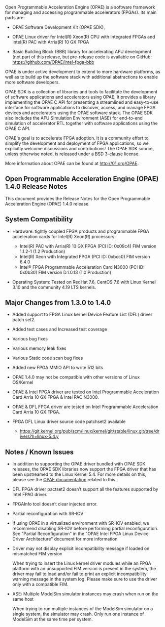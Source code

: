 Open Programmable Acceleration Engine (OPAE) is a software framework for managing and accessing programmable accelerators (FPGAs). Its main parts are:

-   OPAE Software Development Kit (OPAE SDK),

-   OPAE Linux driver for Intel(R) Xeon(R) CPU with Integrated FPGAs and Intel(R) PAC with Arria(R) 10 GX FPGA

-   Basic Building Block (BBB) library for accelerating AFU
    development (not part of this release, but pre-release code is
    available on GitHub: https://github.com/OPAE/intel-fpga-bbb

OPAE is under active development to extend to more hardware platforms, as well as to build up the software stack with additional abstractions to enable more software developers.

OPAE SDK is a collection of libraries and tools to facilitate the development of software applications and accelerators using OPAE. It provides a library implementing the OPAE C API for presenting a streamlined and easy-to-use interface for software applications to discover, access, and manage FPGA devices and accelerators using the OPAE software stack. The OPAE SDK also includes the AFU Simulation Environment (ASE) for end-to-end simulation of accelerator RTL together with software applications using the OPAE C API.

OPAE\'s goal is to accelerate FPGA adoption. It is a community effort to simplify the development and deployment of FPGA applications, so we explicitly welcome discussions and contributions! The OPAE SDK source, unless otherwise noted, is released under a BSD 3-clause license.

More information about OPAE can be found
at http://01.org/OPAE.

Open Programmable Acceleration Engine (OPAE) 1.4.0 Release Notes
-----------------------------------------------------------------

This document provides the Release Notes for the Open Programmable
Acceleration Engine (OPAE) 1.4.0 release.

System Compatibility
--------------------

-   Hardware: tightly coupled FPGA products and programmable FPGA
    acceleration cards for Intel(R) Xeon(R) processors:
    - Intel(R) PAC with Arria(R) 10 GX FPGA (PCI ID: 0x09c4) FIM version 1.1.2-1 (1.2 Production)
    - Intel(R) Xeon with Integrated FPGA (PCI ID: 0xbcc0) FIM version 6.4.0
    - Intel® FPGA Programmable Acceleration Card N3000 (PCI ID: 0x0b30) FIM version D.1.0.13 (1.0 Production)

-   Operating System: Tested on RedHat 7.6, CentOS 7.6  with Linux Kernel 3.10 and the community 4.19 LTS kernels.

Major Changes from 1.3.0 to 1.4.0
----------------------------------

- Added support to FPGA Linux kernel Device Feature List (DFL) driver patch set2.
- Added test cases and Increased test coverage
- Various bug fixes
- Various memory leak fixes
- Various Static code scan bug fixes
- Added new FPGA MMIO API to write 512 bits

- OPAE 1.4.0 may not be compatible with other versions of Linux OS/Kernel

- OPAE & Intel FPGA driver are tested on Intel Programmable Acceleration Card Arria 10 GX FPGA & Intel PAC N3000.

- OPAE & DFL FPGA driver are tested on Intel Programmable Acceleration Card Arria 10 GX FPGA.

- FPGA DFL Linux driver source code patchset2 available 
   - https://git.kernel.org/pub/scm/linux/kernel/git/stable/linux.git/tree/drivers?h=linux-5.4.y


Notes / Known Issues
--------------------

- In addition to supporting the OPAE driver bundled with OPAE SDK releases, the OPAE SDK libraries now
support the FPGA driver that has been upstreamed to the Linux Kernel 5.4.
For more details on this, please see the [OPAE documentation](https://opae.github.io/1.4.0/docs/fpga_dfl_drv/fpga_dfl_drv.html) related to this.

- DFL FPGA driver pactset2 doesn’t support all the features supported by Intel FPAG driver.

- FPGAInfo tool doesn’t clear injected error.

- Partial reconfiguration with SR-IOV

- If using OPAE in a virtualized environment with SR-IOV enabled, we recommend disabling SR-IOV before performing partial reconfiguration. See "Partial Reconfiguration" in the "OPAE Intel FPGA Linux Device Driver Architecture" document for more information

- Driver may not display explicit incompatibility message if loaded on mismatched FIM version

    When trying to insert the Linux kernel driver modules while an FPGA platform with an unsupported FIM version is present in the system, the driver may fail to load and/or fail to print an explicit incompatibility warning message in the system log. Please make sure to use the driver only with a compatible FIM.

- ASE: Multiple ModelSim simulator instances may crash when run on the same host

    When trying to run multiple instances of the ModelSim simulator on a single system, the simulator may crash. Only run one instance of ModelSim at the same time per system.


